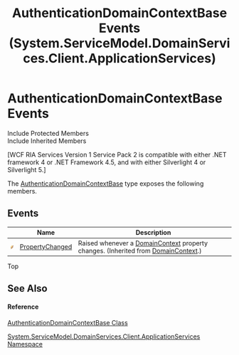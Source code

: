﻿---
title: AuthenticationDomainContextBase Events (System.ServiceModel.DomainServices.Client.ApplicationServices)
TOCTitle: AuthenticationDomainContextBase Events
ms:assetid: Events.T:System.ServiceModel.DomainServices.Client.ApplicationServices.AuthenticationDomainContextBase
ms:mtpsurl: https://msdn.microsoft.com/en-us/library/system.servicemodel.domainservices.client.applicationservices.authenticationdomaincontextbase_events(v=VS.91)
ms:contentKeyID: 28898974
ms.date: 01/27/2012
mtps_version: v=VS.91
---

# AuthenticationDomainContextBase Events

Include Protected Members  
Include Inherited Members  

\[WCF RIA Services Version 1 Service Pack 2 is compatible with either .NET framework 4 or .NET Framework 4.5, and with either Silverlight 4 or Silverlight 5.\]

The [AuthenticationDomainContextBase](ff457983\(v=vs.91\).md) type exposes the following members.

## Events

<table>
<thead>
<tr class="header">
<th> </th>
<th>Name</th>
<th>Description</th>
</tr>
</thead>
<tbody>
<tr class="odd">
<td><img src="images\Ff423227.pubevent(en-us,VS.91).gif" title="Public event" alt="Public event" /></td>
<td><a href="ff422176(v=vs.91).md">PropertyChanged</a></td>
<td>Raised whenever a <a href="ff422732(v=vs.91).md">DomainContext</a> property changes. (Inherited from <a href="ff422732(v=vs.91).md">DomainContext</a>.)</td>
</tr>
</tbody>
</table>

Top

## See Also

#### Reference

[AuthenticationDomainContextBase Class](ff457983\(v=vs.91\).md)

[System.ServiceModel.DomainServices.Client.ApplicationServices Namespace](ff457765\(v=vs.91\).md)

